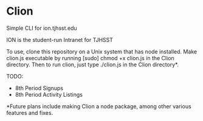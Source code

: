 # Clion
Simple CLI for ion.tjhsst.edu

ION is the student-run Intranet for TJHSST

To use, clone this repository on a Unix system that has node installed.
Make clion.js executable by running [sudo] chmod +x clion.js in the Clion directory.
Then to run clion, just type ./clion.js in the Clion directory*.


TODO:
  - 8th Period Signups
  - 8th Period Activity Listings


*Future plans include making Clion a node package, among other various features and fixes.
